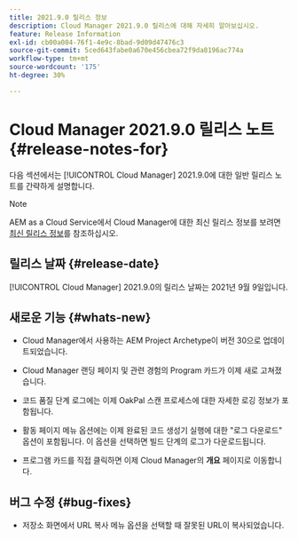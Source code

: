 ```yaml
---
title: 2021.9.0 릴리스 정보
description: Cloud Manager 2021.9.0 릴리스에 대해 자세히 알아보십시오.
feature: Release Information
exl-id: cb00a084-76f1-4e9c-8bad-9d09d47476c3
source-git-commit: 5ced643fabe0a670e456cbea72f9da8196ac774a
workflow-type: tm+mt
source-wordcount: '175'
ht-degree: 30%

---
```


# Cloud Manager 2021.9.0 릴리스 노트 {#release-notes-for}

다음 섹션에서는 [!UICONTROL Cloud Manager] 2021.9.0에 대한 일반 릴리스 노트를 간략하게 설명합니다.

>[!NOTE]
>AEM as a Cloud Service에서 Cloud Manager에 대한 최신 릴리스 정보를 보려면 [최신 릴리스 정보](https://experienceleague.adobe.com/ko/docs/experience-manager-cloud-service/content/release-notes/cloud-manager/current#getting-access)를 참조하십시오.

## 릴리스 날짜 {#release-date}

[!UICONTROL Cloud Manager] 2021.9.0의 릴리스 날짜는 2021년 9월 9일입니다.

## 새로운 기능 {#whats-new}

* Cloud Manager에서 사용하는 AEM Project Archetype이 버전 30으로 업데이트되었습니다.

* Cloud Manager 랜딩 페이지 및 관련 경험의 Program 카드가 이제 새로 고쳐졌습니다.

* 코드 품질 단계 로그에는 이제 OakPal 스캔 프로세스에 대한 자세한 로깅 정보가 포함됩니다.

* 활동 페이지 메뉴 옵션에는 이제 완료된 코드 생성기 실행에 대한 &quot;로그 다운로드&quot; 옵션이 포함됩니다. 이 옵션을 선택하면 빌드 단계의 로그가 다운로드됩니다.

* 프로그램 카드를 직접 클릭하면 이제 Cloud Manager의 **개요** 페이지로 이동합니다.

## 버그 수정 {#bug-fixes}

* 저장소 화면에서 URL 복사 메뉴 옵션을 선택할 때 잘못된 URL이 복사되었습니다.
